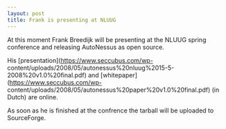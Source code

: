 ```yaml
---
layout: post
title: Frank is presenting at NLUUG
---
```

At this moment Frank Breedijk will be presenting at the NLUUG spring
conference and releasing AutoNessus as open source.

His [presentation](https://www.seccubus.com/wp-
content/uploads/2008/05/autonessus%20nluug%2015-5-2008%20v1.0%20final.pdf) and
[whitepaper](https://www.seccubus.com/wp-
content/uploads/2008/05/autonessus%20paper%20v1.0%20final.pdf) (in Dutch) are
online.

As soon as he is finished at the confrence the tarball will be uploaded to
SourceForge.


